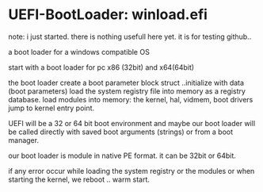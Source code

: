# UEFI-BootLoader: winload.efi

note: i just started. there is nothing usefull here yet. it is for testing github..


a boot loader for a windows compatible OS

start with a boot loader for pc x86 (32bit) and x64(64bit)

the boot loader create a boot parameter block struct ..initialize with data (boot parameters)
load the system registry file into memory as a registry database.
load modules into memory: the kernel, hal, vidmem, boot drivers
jump to kernel entry point.

UEFI will be a 32 or 64 bit boot environment and maybe  our boot loader will be called directly with saved boot arguments (strings) or
from a boot manager.

our boot loader is module in native PE format. it can be 32bit or 64bit. 

if any error occur while loading the system registry or the modules or when starting the kernel, we reboot .. warm start.
